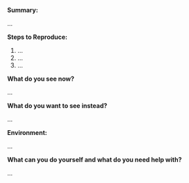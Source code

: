**Summary:** 
<!-- Summarize the problem or feature in a few sentences: -->

...

**Steps to Reproduce:** 
<!-- How can we reproduce the problem? How should the feature work? -->

1. ...
2. ...
3. ...

<!-- Please attach (or link to) configuration files if applicable -->

**What do you see now?**
<!-- Please attach (or link to) screenshots and logs if applicable -->

...

**What do you want to see instead?**
<!-- Please add some examples or mock-ups if applicable -->

...

**Environment:**
<!-- Your environment: OS/Browser/Gateway/Device/...? Versions? IDs/EUIs? -->

...

**What can you do yourself and what do you need help with?**

...

